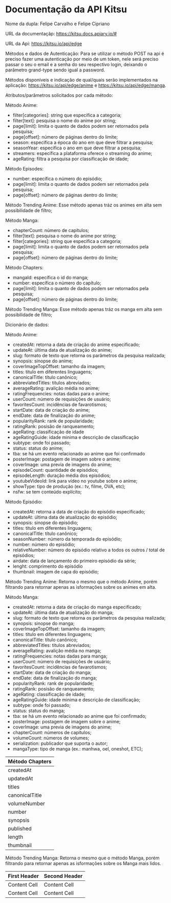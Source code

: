 # Documentação da API Kitsu
Nome da dupla: Felipe Carvalho e Felipe Cipriano

URL da documentaçãp: https://kitsu.docs.apiary.io/#

URL da Api: https://kitsu.io/api/edge

Métodos e dados de Autenticação:
Para se utilizar o método POST na api é preciso fazer uma autenticação por meio de um token, nele será preciso passar o seu o email e a senha do seu respectivo login, deixando o parâmetro grand-type sendo igual a password.

Métodos disponíveis e indicação de qual/quais serão implementados na aplicação:
https://kitsu.io/api/edge/anime e https://kitsu.io/api/edge/manga.

Atributos/parâmetros solicitados por cada método:

Método Anime:
- filter[categories]: string que especifica a categoria;
- filter[text]: pesquisa o nome do anime por string;
- page[limit]: limita o quanto de dados podem ser retornados pela pesquisa; 
- page[offset]: número de páginas dentro do limite;
- season: especifica a época do ano em que deve filtrar a pesquisa;
- seasonYear: especifica o ano em que deve filtrar a pesquisa;
- streamers: especifica a plataforma oferece o streaming do anime;
- ageRating: filtra a pesquisa por classificação de idade;

Método Episodes:
- number: específica o número do episódio;
- page[limit]: limita o quanto de dados podem ser retornados pela pesquisa; 
- page[offset]: número de páginas dentro do limite;

Método Trending Anime:
Esse método apenas tráz os animes em alta sem possibilidade de filtro;

Método Manga:
- chapterCount: número de capítulos;
- filter[text]: pesquisa o nome do anime por string;
- filter[categories]: string que especifica a categoria;
- page[limit]: limita o quanto de dados podem ser retornados pela pesquisa; 
- page[offset]: número de páginas dentro do limite;

Método Chapters:
- mangaId: específica o id do manga;
- number: específica o número do capítulo;
- page[limit]: limita o quanto de dados podem ser retornados pela pesquisa; 
- page[offset]: número de páginas dentro do limite;

Método Trending Manga:
Esse método apenas tráz os manga em alta sem possibilidade de filtro;

Dicionário de dados:

Método Anime:
- createdAt: retorna a data de criação do anime especificado;
- updateAt: última data de atualização do anime;
- slug: formato de texto que retorna os parâmetros da pesquisa realizada;
- synopsis: sinopse do anime;
- coverImageTopOffset: tamanho da imagem;
- titles: titulo em diferentes linguagens;
- canonicalTitle: título canônico;
- abbreviatedTitles: titulos abreviados;
- averageRating: avalição média no anime;
- ratingFrequencies: notas dadas para o anime;
- userCount: número de requisições de usuário;
- favoritesCount: incidências de favarotismos;
- startDate: data de criação do anime;
- endDate: data de finalização do anime;
- popularityRank: rank de popularidade;
- ratingRank: posisão de ranqueamento;
- ageRating: classificação de idade
- ageRatingGuide: idade minima e descrição de classificação
- subtype: onde foi passado;
- status: status do anime;
- tba: se há um evento relacionado ao anime que foi confirmado
- posterImage: postagem de imagem sobre o anime;
- coverImage: uma previa de imagens do anime;
- episodeCount: quantidade de episódios;
- episodeLength: duração média dos episódios;
- youtubeVideoId: link para vídeo no youtube sobre o anime;
- showType: tipo de produção (ex.: tv, filme, OVA, etc);
- nsfw: se tem conteúdo explícito;


Método Episódio:
- createdAt: retorna a data de criação do episódio especificado;
- updateAt: última data de atualização do episódio;
- synopsis: sinopse do episódio;
- titles: titulo em diferentes linguagens;
- canonicalTitle: título canônico;
- seasonNumber: número da temporada do episódio;
- number: número do episódio;
- relativeNumber: número do episódio relativo a todos os outros / total de episódios;
- airdate: data de lançamento do primeiro episódio da série;
- lenght: comprimento do episódio
- thumbnail: imagem de capa do episódio;

Método Trending Anime:
Retorna o mesmo que o método Anime, porém filtrando para retornar apenas as isformações sobre os animes em alta.

Método Manga:
- createdAt: retorna a data de criação do manga especificado;
- updateAt: última data de atualização do manga;
- slug: formato de texto que retorna os parâmetros da pesquisa realizada;
- synopsis: sinopse do manga;
- coverImageTopOffset: tamanho da imagem;
- titles: titulo em diferentes linguagens;
- canonicalTitle: título canônico;
- abbreviatedTitles: titulos abreviados;
- averageRating: avalição média no manga;
- ratingFrequencies: notas dadas para manga;
- userCount: número de requisições de usuário;
- favoritesCount: incidências de favarotismos;
- startDate: data de criação do manga;
- endDate: data de finalização do manga;
- popularityRank: rank de popularidade;
- ratingRank: posisão de ranqueamento;
- ageRating: classificação de idade;
- ageRatingGuide: idade minima e descrição de classificação;
- subtype: onde foi passado;
- status: status do manga;
- tba: se há um evento relacionado ao anime que foi confirmado;
- posterImage: postagem de imagem sobre o anime;
- coverImage: uma previa de imagens do anime;
- chapterCount: números de capitulos;
- volumeCount: números de volumes;
- serialization: publicador que suporta o autor;
- mangaType: tipo de manga (ex.: manhwa, oel, oneshot, ETC);

| Método Chapters |
| --------------- |
| createdAt | retorna a data de criação do capítulo especificado |
| updatedAt | última data de atualização do capítulo |
| titles | titulo em diferentes linguagens |
| canonicalTitle |  título canônico |
| volumeNumber | números de volumes |
| number | númerp do capítulo |
| synopsis | sinopse do capítulo |
| published | quando foi publicado |
| length | comprimento do capítulo |
| thumbnail | imagem de capa do capítulo |

Método Trending Manga:
Retorna o mesmo que o método Manga, porém filtrando para retornar apenas as isformações sobre os Manga mais lidos.

| First Header  | Second Header |
| ------------- | ------------- |
| Content Cell  | Content Cell  |
| Content Cell  | Content Cell  |
